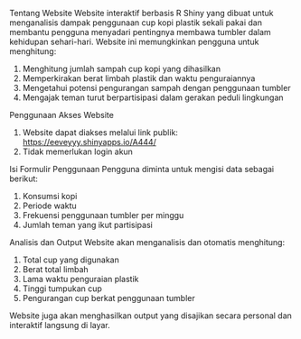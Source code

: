 Tentang Website
Website interaktif berbasis R Shiny yang dibuat untuk menganalisis dampak penggunaan cup kopi plastik sekali pakai dan membantu pengguna menyadari pentingnya membawa tumbler dalam kehidupan sehari-hari.
Website ini memungkinkan pengguna untuk menghitung:
1. Menghitung jumlah sampah cup kopi yang dihasilkan
2. Memperkirakan berat limbah plastik dan waktu penguraiannya
3. Mengetahui potensi pengurangan sampah dengan penggunaan tumbler
4. Mengajak teman turut berpartisipasi dalam gerakan peduli lingkungan

Penggunaan
Akses Website
1. Website dapat diakses melalui link publik:
https://eeveyyy.shinyapps.io/A444/
2. Tidak memerlukan login akun

Isi Formulir Penggunaan
Pengguna diminta untuk mengisi data sebagai berikut:
1. Konsumsi kopi
2. Periode waktu
3. Frekuensi penggunaan tumbler per minggu
4. Jumlah teman yang ikut partisipasi

Analisis dan Output
Website akan menganalisis dan otomatis menghitung:
1. Total cup yang digunakan
2. Berat total limbah
3. Lama waktu penguraian plastik
4. Tinggi tumpukan cup
5. Pengurangan cup berkat penggunaan tumbler

Website juga akan menghasilkan output yang disajikan secara personal dan interaktif langsung di layar.
